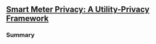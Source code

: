 ## [Smart Meter Privacy: A Utility-Privacy Framework](http://ieeexplore.ieee.org/xpl/articleDetails.jsp?arnumber=6102315)


### Summary
